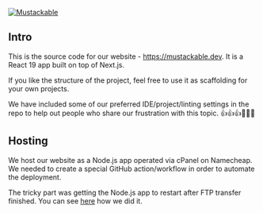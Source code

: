 [![Mustackable](https://avatars.githubusercontent.com/u/200509271?s=96&v=4)](https://mustackable.dev)

## Intro

This is the source code for our website - https://mustackable.dev. It is a React 19 app built on top of Next.js.

If you like the structure of the project, feel free to use it as scaffolding for your own projects.

We have included some of our preferred IDE/project/linting settings in the repo to help out people who share our frustration with this topic. 👍👍👍🐷🐷🐷

## Hosting

We host our website as a Node.js app operated via cPanel on Namecheap. We needed to create a special GitHub action/workflow in order to automate the deployment.

The tricky part was getting the Node.js app to restart after FTP transfer finished. You can see [here](https://github.com/mustackable-dev/mustackable-site/blob/main/.github/workflows/main.yml) how we did it.
